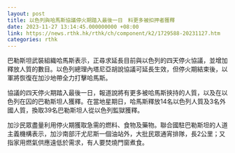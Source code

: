 ```yaml
---
layout: post
title: 以色列與哈馬斯協議停火期踏入最後一日　料更多被扣押者獲釋
date: 2023-11-27 13:14:45.000000000 +08:00
link: https://news.rthk.hk/rthk/ch/component/k2/1729588-20231127.htm
categories: rthk
---
```


巴勒斯坦武裝組織哈馬斯表示，正尋求延長目前與以色列的四天停火協議，並增加釋放人質的數目。以色列總理內塔尼亞胡說協議可延長生效，但停火期結束後，以軍將恢復在加沙地帶全力打擊哈馬斯。

協議的四天停火期踏入最後一日，報道說將有更多被哈馬斯挾持的人質，以及在以色列在囚的巴勒斯坦人獲釋。在當地星期日，哈馬斯釋放14名以色列人質及3名外國人質，換取39名巴勒斯坦人從以色列監獄獲釋。

加沙民眾盡量利用停火期獲取急需的燃料、食物及藥物。聯合國駐巴勒斯坦的人道主義機構表示，加沙南部汗尤尼斯一個油站外，大批民眾通宵排隊，長2公里；又指家用燃氣供應遠低於需求，有人要焚燒門窗煮食。
